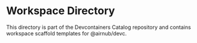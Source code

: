 # Workspace Directory

This directory is part of the Devcontainers Catalog repository and contains workspace scaffold templates for @airnub/devc.

